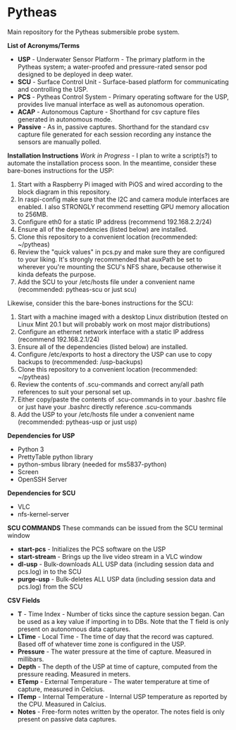 # Pytheas

Main repository for the Pytheas submersible probe system. 

**List of Acronyms/Terms**
- **USP**  - Underwater Sensor Platform - The primary platform in the Pytheas system; a water-proofed and pressure-rated sensor pod designed to be deployed in deep water.
- **SCU**  - Surface Control Unit       - Surface-based platform for communicating and controlling the USP.
- **PCS**  - Pytheas Control System     - Primary operating software for the USP, provides live manual interface as well as autonomous operation.
- **ACAP** - Autonomous Capture         - Shorthand for csv capture files generated in autonomous mode.
- **Passive**         - As in, passive captures. Shorthand for the standard csv capture file generated for each session recording any instance the sensors are manually polled.

**Installation Instructions**
*Work in Progress* - I plan to write a script(s?) to automate the installation process soon. In the meantime, consider these bare-bones instructions for the USP:
1. Start with a Raspberry Pi imaged with PiOS and wired according to the block diagram in this repository.
2. In raspi-config make sure that the I2C and camera module interfaces are enabled. I also STRONGLY recommend resetting GPU memory allocation to 256MB.
3. Configure eth0 for a static IP address (recommend 192.168.2.2/24)
4. Ensure all of the dependencies (listed below) are installed.
5. Clone this repository to a convenient location (recommended: ~/pytheas)
6. Review the "quick values" in pcs.py and make sure they are configured to your liking. It's strongly recommended that auxPath be set to wherever you're mounting the SCU's NFS share, because otherwise it kinda defeats the purpose.
7. Add the SCU to your /etc/hosts file under a convenient name (recommended: pytheas-scu or just scu)

Likewise, consider this the bare-bones instructions for the SCU:
1. Start with a machine imaged with a desktop Linux distribution (tested on Linux Mint 20.1 but will probably work on most major distributions)
2. Configure an ethernet network interface with a static IP address (recommend 192.168.2.1/24)
3. Ensure all of the dependencies (listed below) are installed.
4. Configure /etc/exports to host a directory the USP can use to copy backups to (recommended: /usp-backups)
5. Clone this repository to a convenient location (recommended: ~/pytheas)
6. Review the contents of .scu-commands and correct any/all path references to suit your personal set up. 
7. Either copy/paste the contents of .scu-commands in to your .bashrc file or just have your .bashrc directly reference .scu-commands
8. Add the USP to your /etc/hosts file under a convenient name (recommended: pytheas-usp or just usp)

**Dependencies for USP**
- Python 3
- PrettyTable python library
- python-smbus library (needed for ms5837-python)
- Screen
- OpenSSH Server

**Dependencies for SCU**
- VLC
- nfs-kernel-server

**SCU COMMANDS**
These commands can be issued from the SCU terminal window
- **start-pcs**    - Initializes the PCS software on the USP
- **start-stream** - Brings up the live video stream in a VLC window
- **dl-usp**       - Bulk-downloads ALL USP data (including session data and pcs.log) in to the SCU
- **purge-usp**    - Bulk-deletes ALL USP data (including session data and pcs.log) from the SCU

**CSV Fields**
- **T**        - Time Index - Number of ticks since the capture session began. Can be used as a key value if importing in to DBs. Note that the T field is only present on autonomous data captures.
- **LTime**    - Local Time - The time of day that the record was captured. Based off of whatever time zone is configured in the USP.
- **Pressure** - The water pressure at the time of capture. Measured in millibars.
- **Depth**    - The depth of the USP at time of capture, computed from the pressure reading. Measured in meters.
- **ETemp**    - External Temperature - The water temperature at time of capture, measured in Celcius.
- **ITemp**    - Internal Temperature - Internal USP temperature as reported by the CPU. Measured in Calcius.
- **Notes**    - Free-form notes written by the operator. The notes field is only present on passive data captures.